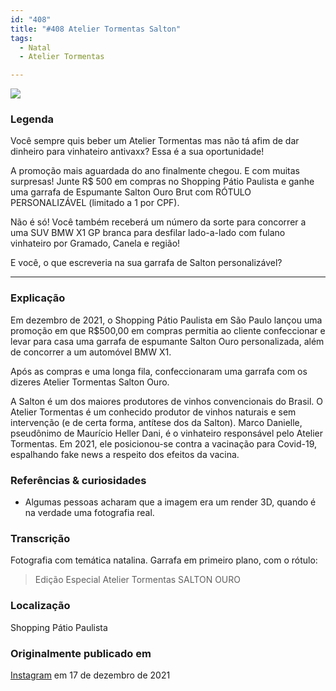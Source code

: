 ```yaml
---
id: "408"
title: "#408 Atelier Tormentas Salton"
tags:
  - Natal
  - Atelier Tormentas

---
```


![](https://bebiodicionario-com.s3.amazonaws.com/media/posts/202112/268323404_1230307157490532_2656628987093511074_n_17850147881687766.jpg)


### Legenda

Você sempre quis beber um Atelier Tormentas mas não tá afim de dar dinheiro para vinhateiro antivaxx? Essa é a sua oportunidade! 

A promoção mais aguardada do ano finalmente chegou. E com muitas surpresas! Junte R$ 500 em compras no Shopping Pátio Paulista e ganhe uma garrafa de Espumante Salton Ouro Brut com RÓTULO PERSONALIZÁVEL (limitado a 1 por CPF). 

Não é só! Você também receberá um número da sorte para concorrer a uma SUV BMW X1 GP branca para desfilar lado-a-lado com fulano vinhateiro por Gramado, Canela e região! 

E você, o que escreveria na sua garrafa de Salton personalizável?

---

### Explicação

Em dezembro de 2021, o Shopping Pátio Paulista em São Paulo lançou uma promoção em que R$500,00 em compras permitia ao cliente confeccionar e levar para casa uma garrafa de espumante Salton Ouro personalizada, além de concorrer a um automóvel BMW X1. 

Após as compras e uma longa fila, confeccionaram uma garrafa com os dizeres Atelier Tormentas Salton Ouro.

A Salton é um dos maiores produtores de vinhos convencionais do Brasil. O Atelier Tormentas é um conhecido produtor de vinhos naturais e sem intervenção (e de certa forma, antítese dos da Salton). Marco Danielle, pseudônimo de Maurício Heller Dani, é o vinhateiro responsável pelo Atelier Tormentas. Em 2021, ele posicionou-se contra a vacinação para Covid-19, espalhando fake news a respeito dos efeitos da vacina.


### Referências & curiosidades
- Algumas pessoas acharam que a imagem era um render 3D, quando é na verdade uma fotografia real.

### Transcrição
Fotografia com temática natalina. Garrafa em primeiro plano, com o rótulo:
>Edição Especial
>Atelier Tormentas
>SALTON
>OURO

### Localização

Shopping Pátio Paulista

### Originalmente publicado em

[Instagram](https://www.instagram.com/p/CXmfJYNr8PR/) em 17 de dezembro de 2021
